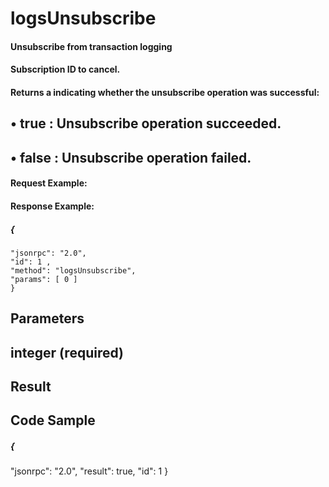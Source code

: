 # logsUnsubscribe

#### Unsubscribe from transaction logging

#### Subscription ID to cancel.

#### Returns a <bool> indicating whether the unsubscribe operation was successful:

## • true : Unsubscribe operation succeeded.

## • false : Unsubscribe operation failed.

#### Request Example:

#### Response Example:

##### {

```
"jsonrpc": "2.0",
"id": 1 ,
"method": "logsUnsubscribe",
"params": [ 0 ]
}
```
## Parameters

## integer (required)

## Result

## Code Sample


##### {

"jsonrpc": "2.0",
"result": true,
"id": 1
}
